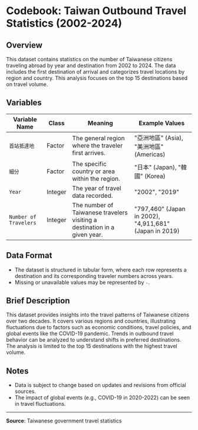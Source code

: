 # Codebook: Taiwan Outbound Travel Statistics (2002-2024)

## Overview
This dataset contains statistics on the number of Taiwanese citizens traveling abroad by year and destination from 2002 to 2024. The data includes the first destination of arrival and categorizes travel locations by region and country. This analysis focuses on the top 15 destinations based on travel volume.

## Variables

| Variable Name        | Class      | Meaning                                      | Example Values |
|----------------------|-----------|----------------------------------------------|----------------|
| `首站抵達地`         | Factor | The general region where the traveler first arrives. | "亞洲地區" (Asia), "美洲地區" (Americas) |
| `細分`              | Factor | The specific country or area within the region. | "日本" (Japan), "韓國" (Korea) |
| `Year`              | Integer | The year of travel data recorded.           | "2002", "2019" |
| `Number of Travelers` | Integer | The number of Taiwanese travelers visiting a destination in a given year. | "797,460" (Japan in 2002), "4,911,681" (Japan in 2019) |

## Data Format
- The dataset is structured in tabular form, where each row represents a destination and its corresponding traveler numbers across years.
- Missing or unavailable values may be represented by `-`.

## Brief Description
This dataset provides insights into the travel patterns of Taiwanese citizens over two decades. It covers various regions and countries, illustrating fluctuations due to factors such as economic conditions, travel policies, and global events like the COVID-19 pandemic. Trends in outbound travel behavior can be analyzed to understand shifts in preferred destinations. The analysis is limited to the top 15 destinations with the highest travel volume.

## Notes
- Data is subject to change based on updates and revisions from official sources.
- The impact of global events (e.g., COVID-19 in 2020-2022) can be seen in travel fluctuations.

---
**Source**: Taiwanese government travel statistics

